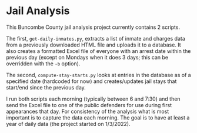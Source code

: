 # Jail Analysis

This Buncombe County jail analysis project currently contains 2 scripts. 

The first, ```get-daily-inmates.py```, extracts a list of inmate and charges data from a previously downloaded HTML file and uploads it to a database. It also creates a formatted Excel file of everyone with an arrest date within the previous day (except on Mondays when it does 3 days; this can be overridden with the ```-b``` option).

The second, ```compute-stay-starts.py``` looks at entries in the database as of a specified date (hardcoded for now) and creates/updates jail stays that start/end since the previous day.

I run both scripts each morning (typically between 6 and 7:30) and then send the Excel file to one of the public defenders for use during first appearances that day. For consistency of the analysis what is most important is to capture the data each morning. The goal is to have at least a year of daily data (the project started on 1/3/2022). 
